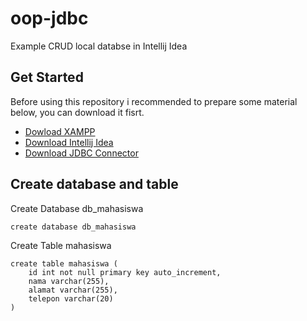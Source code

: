 # oop-jdbc
Example CRUD local databse in Intellij Idea

## Get Started
Before using this repository i recommended to prepare some material below, you can download it fisrt.

 - [Dowload XAMPP](https://www.apachefriends.org/download.html)
 - [Download Intellij Idea](https://www.jetbrains.com/idea/download/)
 - [Download JDBC Connector](https://github.com/derysudrajat/Madhang/blob/master/lib/mysql-connector-java-8.0.11.jar)

## Create database and table

Create Database db_mahasiswa

```mysql
create database db_mahasiswa
```


Create Table mahasiswa

```mysql
create table mahasiswa (  
    id int not null primary key auto_increment,  
    nama varchar(255),  
    alamat varchar(255),  
    telepon varchar(20)  
)
```
